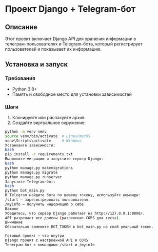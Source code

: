 # Проект Django + Telegram-бот

## Описание
Этот проект включает Django API для хранения информации о телеграм-пользователях и Telegram-бота, который регистрирует пользователей и показывает их информацию.

## Установка и запуск

### Требования
- Python 3.8+
- Память и свободное место для установки зависимостей

### Шаги

1. Клонируйте или распакуйте архив.
2. Создайте виртуальное окружение:
```bash  
python -m venv venv  
source venv/bin/activate  # Linux/macOS  
venv\Scripts\activate     # Windows  
Установите зависимости:
bash
pip install -r requirements.txt  
Выполните миграции и запустите сервер Django:
bash
python manage.py makemigrations  
python manage.py migrate  
python manage.py runserver  
Запустите Telegram-бот:
bash
python bot_main.py  
В Telegram найдите бота по вашему токену, используйте команды:
/start — зарегистрировать пользователя
/myinfo — получить информацию о себе
Важное
Убедитесь, что сервер Django работает на http://127.0.0.1:8000/.
API разрешает все домены (разрешение CORS для теста).
Внимание
Обязательно замените BOT_TOKEN в bot_main.py на свой реальный токен.

Готовый проект — что внутри
Django проект с настроенной API и CORS
Телеграм-бот с командами /start и /myinfo
